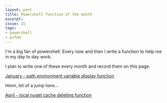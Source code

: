 ```yaml
---
layout: post
title: Powershell function of the month
excerpt: 
issue: 15
tags: 
- powershell
- psfom
---
```


I'm a big fan of powershell. Every now and then I write a function to help me in my day to day work.

I plan to write one of these every month and record them on this page.

[January - path environment variable display function](http://cburbidge.github.io/path-display-function/)

Hmm, bit of a jump here...

[April - local nuget cache deleting function](http://cburbidge.github.io/nuke-get/)